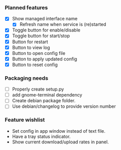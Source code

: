 ### Planned features
- [x] Show managed interface name
  - [x] Refresh name when service is (re)started
- [x] Toggle button for enable/disable
- [x] Toggle button for start/stop
- [x] Button for restart
- [x] Button to view log
- [x] Button to open config file
- [x] Button to apply updated config
- [x] Button to reset config

### Packaging needs
- [ ] Properly create setup.py
- [ ] add gnome-terminal dependency
- [ ] Create debian package folder.
- [ ] Use debian/changelog to provide version number

### Feature wishlist
- Set config in app window instead of text file.
- Have a tray status indicator.
- Show current download/upload rates in panel.
